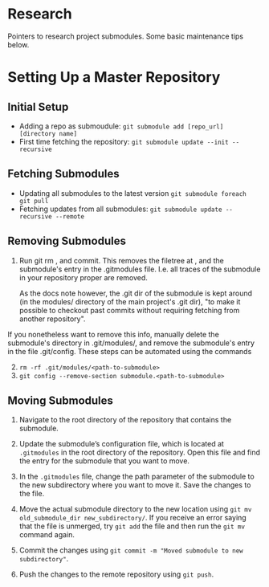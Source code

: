 # Research

Pointers to research project submodules. Some basic maintenance tips below.

# Setting Up a Master Repository

## Initial Setup

  - Adding a repo as submoudule: `git submodule add [repo_url] [directory name]`
  - First time fetching the repository: `git submodule update --init --recursive`

## Fetching Submodules

  - Updating all submodules to the latest version `git submodule foreach git pull`
  - Fetching updates from all submodules: `git submodule update --recursive --remote`


## Removing Submodules

1. Run git rm <path-to-submodule>, and commit.
   This removes the filetree at <path-to-submodule>, and the submodule's entry in
   the .gitmodules file. I.e. all traces of the submodule in your repository
   proper are removed.

   As the docs note however, the .git dir of the submodule is kept around (in the
   modules/ directory of the main project's .git dir), "to make it possible to
   checkout past commits without requiring fetching from another repository".


If you nonetheless want to remove this info, manually delete the submodule's
directory in .git/modules/, and remove the submodule's entry in the file
.git/config. These steps can be automated using the commands

2. `rm -rf .git/modules/<path-to-submodule>`
3. `git config --remove-section submodule.<path-to-submodule>`

## Moving Submodules

1. Navigate to the root directory of the repository that contains the
   submodule.

2. Update the submodule’s configuration file, which is located
   at `.gitmodules` in the root directory of the repository. Open this file and find
   the entry for the submodule that you want to move.

3. In the `.gitmodules` file, change the path parameter of the submodule to the new
   subdirectory where you want to move it. Save the changes to the file.

4. Move the actual submodule directory to the new location using `git mv
   old_submodule_dir new_subdirectory/`. If you receive an error saying that the
   file is unmerged, try `git add` the file and then run the `git mv` command again.

5. Commit the changes using `git commit -m "Moved submodule to new subdirectory"`.

6. Push the changes to the remote repository using `git push`.



